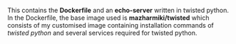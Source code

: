 This contains the **Dockerfile** and an **echo-server** written in twisted python. In the Dockerfile, the base image used is **mazharmiki/twisted** which consists of my customised image containing installation commands of _twisted python_ and several services required for twisted python.
